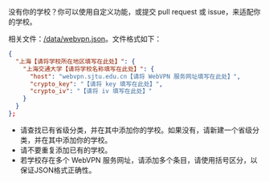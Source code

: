 没有你的学校？你可以使用自定义功能，或提交 pull request 或 issue，来适配你的学校。

相关文件：[/data/webvpn.json](https://github.com/lcandy2/webvpn-converter/blob/main/data/webvpn.json)。文件格式如下：

```json
{
  "上海【请将学校所在地区填写在此处】": {
    "上海交通大学【请将学校名称填写在此处】": {
      "host": "webvpn.sjtu.edu.cn【请将 WebVPN 服务网址填写在此处】",
      "crypto_key": "【请将 key 填写在此处】",
      "crypto_iv": "【请将 iv 填写在此处】"
    }
  }
};
```

- 请查找已有省级分类，并在其中添加你的学校。如果没有，请新建一个省级分类，并在其中添加你的学校。
- 请不要重复添加已有的学校。
- 若学校存在多个 WebVPN 服务网址，请添加多个条目，请使用括号区分，以保证JSON格式正确性。
